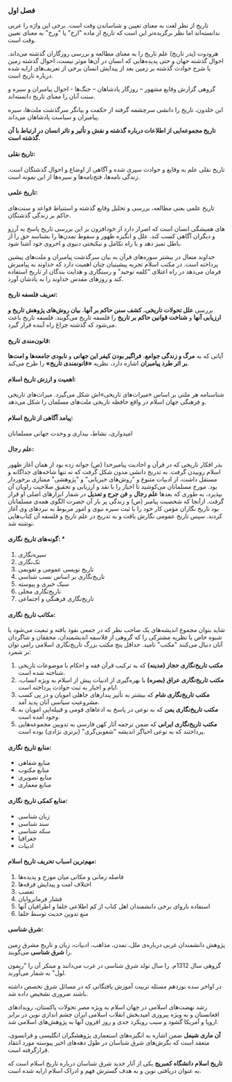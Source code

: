 ### فصل اول

تاریخ از نظر لغت به معنای تعیین و شناساندن وقت است. برخی این واژه را عربی ندانسته‌اند اما نظر برگزیده‌تر این است که تاریخ از ماده "ارخ" یا "ورخ" به معنای تعیین وقت است.

هرودوت ‍‍‍(پدر تاریخ) علم تاریخ را به معنای مطالعه و بررسی روزگاران گذشته می‌داند. احوال گذشته جهان و حتی پدیده‌هایی که انسان در آن‌ها موثر نیست، احوال گذشته زمین یا شرح حوادث گذشته بر زمین بعد از پیدایش انسان برخی از تعریف‌های ارايه شده درباره تاریخ است.

گروهی گزارش وقایع مشهور – روزگار پادشاهان – جنگ‌ها - احوال پیامبران و سیره و سنت آنان را معنای تاریخ دانسته‌اند.

ابن خلدون، تاریخ را دانشی سرچشمه گرفته از حکمت و بیانگر سرگذشت ملت‌ها، سیره پیامبران و سیاست پادشاهان می‌داند.

**تاریخ مجموعه‌ایی از اطلاعات درباره گذشته و نقش و تأثیر و تاثر انسان در ارتباط با آن گذشته است.**

#### تاریخ نقلی:
تاریخ نقلی علم به وقایع و حوادث سپری شده و آگاهی از اوضاع و احوال گذشتگان است. زندگی نامه‌ها، فتح‌نامه‌ها و سیره‌ها از این نمونه است.

#### تاریخ علمی:
تاریخ علمی یعنی مطالعه، بررسی و تحلیل وقایع گذشته و استنباط قواعد و سنت‌های حاکم بر زندگی گذشتگان.

افزون بر این بررسی تاریخ پاسخ به آرزو‎های همیشگی انسان است که اصرار دارد از خود و دیگران آگاهی کسب کند. علل و انگیزه ظهور و سقوط تمدن‌ها را بشناسد حق را از باطل تمیز دهد و با راه تکامل و نیکبختی دنیوی و اخروی خود آشنا شود.

خداوند متعال در بیشتر سوره‌های قرآن به بیان سرگذشت پیامبران و ملت‌های پیشین پرداخته است. در مکتب اسلام تجربه پیشینیان چنان اهمیت دارد که خداوند به پیامبرش فرمان می‌دهد در راه اعتلای "کلمه توحید" و رستگاری و هدایت بندگان از تاریخ استفاده کند و روزهای مقدس خداوند را به یادشان آورد.

#### تعریف فلسفه تاریخ:
بررسی **علل تحولات تاریخی**، **کشف سنن حاکم بر آنها**، **بیان روش‌های پژوهش تاریخ و ارزیابی آنها** و **شناخت قوانین حاکم بر تاریخ** را فلسفه تاریخ می‌گویند. فلسفه تاریخ باعث می‌شود که گذشته چراغ راه آینده قرار گیرد.

#### قانون‌مندی تاریخ:
آیاتی که به **مرگ و زندگی جوامع**، **فراگیر بودن کیفر این جهانی** و **نابودی جامعه‌ها و امت‌ها بر اثر طرد پیامبران** اشاره دارد، نظریه **«قانونمندی تاریخ»** را طرح می‌کند.

#### اهمیت و ارزش تاریخ اسلام:
شناسنامه هر ملتی بر اساس «میراث‌های تاریخی»اش شکل می‌گیرد. میراث‌های تاریخی و فرهنگی جهان اسلام در واقع حافظه تاریخی ملت‌های مسلمان را شکل می‌دهد.

#### پیامد آگاهی از تاریخ اسلام:
امیدواری، نشاط، بیداری و وحدت جهانی مسلمانان

#### علم رجال:
بذر افکار تاریخی که در قرآن و احادیث پیامبرخدا (ص) جوانه زده بود از همان آغاز ظهور اسلام روییدن گرفت. به تدریج دانشی مدون شکل گرفت که نه تنها شاخه‌های جداگانه و مستقل داشت، از ادبیات متنوع و "روش‌های خبریابی" و "پژوهشی" ممتازی برخوردار بود. مورخ مسلمانان می‌کوشید تا اخبار را با نقد و ارزیابی و تحقیق صلاحیت راویان آن بپذیرد، به طوری که بعدها **علم رجال** و **فن جرح و تعدیل** در شمار ابزارهای اصلی او قرار گرفت. ازآنجا که شخصیت پیامبر (ص) و زندگی پر بار آن حضرت الگوی همه‌ی مسلمانان بود تاریخ نگاران مؤمن کار خود را با ثبت سیره نبوی و امور مربوط به نبردهای وی آغاز کردند. سپس تاریخ عمومی نگارش یافت و به تدریج در علم تاریخ و فلسفه آن کتاب‌هایی نوشته شد.

#### گونه‌های تاریخ نگاری: *
1.	سیره‌نگاری
2.	تک‌نگاری
3.	تاریخ نویسی عمومی و تقویمی
4.	تاریخ‌نگاری بر اساس نسب شناسی
5.	سبک خبری و پیوسته
6.	تاریخ‌نگاری محلی
7.	تاریخ‌نگاری فرهنگی و اجتماعی


#### مکاتب تاریخ نگاری:
شاید بتوان مجموع اندیشه‌های یک صاحب نظر که در جمعی نفوذ یافته و تبعیت می‌شود یا شیوه خاص یا نظریه مشترکی را که گروهی از فلاسفه اندیشمندان، محققان و شاگردان آنان دنبال می‌کنند "مکتب" نامید.
حداقل پنج مکتب بزرگ تاریخ‌نگاری اسلامی رامی توان بر شمرد:

1. **مکتب تاریخ‌نگاری حجاز (مدینه)** که به ترکیب قرآن فقه و احکام با موضوعات تاریخی شناخته شده است.
2. **مکتب تاریخ‌نگاری عراق (بصره)** با بهره‌گیری از ادبیات پیش از اسلام به ویژه انساب، ایام و اخبار به ثبت حوادث پرداخته است.
3. **مکتب تاریخ‌نگاری شام** که بیشتر به تأثیر پندارهای جاهلی امویان و در پی کسب مشروعیت سیاسی آنان پدید آمد.
4. **مکتب تاریخ‌نگاری یمن** که به نوعی در پاسخ به ادعاهای قومی و قبیله‌ایی امویان به وجود آمده است.
5. **مکتب تاریخ‌نگاری ایرانی** که ضمن ترجمه آثار کهن فارسی به تدویین مجموعه‌هایی پرداختند که به نوعی احیاگر اندیشه "شعوبی‌گری" (برتری نژادی) بوده است.

#### منابع تاریخ نگاری:
* منابع شفاهی
* منابع مکتوب
* منابع تصویری
* منابع معماری

#### منابع کمکی تاریخ نگاری:
* زبان شناسی
* سند شناسی
* سکه شناسی
* جغرافیا
* ادبیات

#### مهم‌ترین اسباب تحریف تاریخ اسلام:
1.	فاصله زمانی و مکانی میان مورخ و پدیده‌ها
2.	اختلاف امت و پیدایش فرقه‌ها
3.	تعصب
4.	فشار فرمانروایان
5.	استفاده ناروای برخی دانشمندان اهل کتاب از کم اطلاعی خلفا و اطرافیان آنها
6.	منع تدوین حدیث توسط خلفا

#### شرق شناسی:
پژوهش دانشمندان غربی درباره‌ی ملل، تمدن، مذاهب، ادبیات، زبان و تاریخ مشرق زمین را **شرق شناسی** می‌گویند.

گروهی سال 1312م. را سال تولد شرق شناسی در غرب می‌دانند و مبتکر آن را "ریمون لول" به شمار می‌آورند.

در اواخر سده نوزدهم مسئله تربیت آموزش یافتگانی که در مسائل شرق تخصص داشته باشند ضروری تشخیص داده شد.

رشد نهضت‌های اسلامی در جهان اسلام به ویژه مصر تحولات پاکستان، رویدادهای افغانستان و به ویژه پیروزی امیدبخش انقلاب اسلامی ایران چشم اندازی نوین در برابر اروپا و آمریکا گشود و سبب رویکرد جدی و روز افزون آنها به پژوهش‌های اسلامی شد.

**آن ماری شیمل** ضمن اشاره به انگیزه‌های استعماری پژوهشگران انگلیسی و فرانسوی، متعقد است که نگرش‌های شرق شناسان در طول دهه‌های اخیر پیوسته مورد انتقاد قرارگرفته است.

**تاریخ اسلام دانشگاه کمبریج** یکی از آثار جدید شرق شناسان درباره تاریخ اسلام است که به عنوان دریافتی نوین و به هدف گسترش فهم و ادراک اسلام ارایه شده است.
